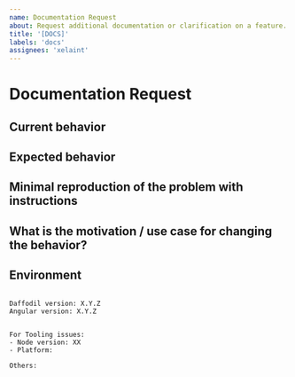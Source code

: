 ```yaml
---
name: Documentation Request
about: Request additional documentation or clarification on a feature.
title: '[DOCS]'
labels: 'docs'
assignees: 'xelaint'
---
```


<!--
PLEASE HELP US PROCESS GITHUB ISSUES FASTER BY PROVIDING THE FOLLOWING INFORMATION.

ISSUES MISSING IMPORTANT INFORMATION MAY BE CLOSED WITHOUT INVESTIGATION.
-->

# Documentation Request

## Current behavior
<!-- Describe how the issue manifests. -->


## Expected behavior
<!-- Describe what the desired behavior would be. -->


## Minimal reproduction of the problem with instructions
<!--
For bug reports please provide the *STEPS TO REPRODUCE* and if possible a *MINIMAL DEMO* of the problem -->

## What is the motivation / use case for changing the behavior?
<!-- Describe the motivation or the concrete use case. -->


## Environment

<pre><code>
Daffodil version: X.Y.Z
Angular version: X.Y.Z 
<!-- Check whether this is still an issue in the most recent Daffodil version -->
 
For Tooling issues:
- Node version: XX  <!-- run `node --version` -->
- Platform:  <!-- Mac, Linux, Windows -->

Others:
<!-- Anything else relevant?  Operating system version, IDE, package manager, HTTP server, ... -->
</code></pre>